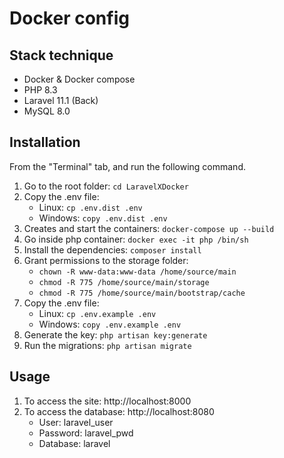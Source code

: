 # Docker config

## Stack technique

- Docker & Docker compose
- PHP 8.3
- Laravel 11.1 (Back)
- MySQL 8.0

## Installation

From the "Terminal" tab, and run the following command.

1. Go to the root folder: `cd LaravelXDocker`
2. Copy the .env file: 
   - Linux: `cp .env.dist .env`
   - Windows: `copy .env.dist .env`
3. Creates and start the containers: `docker-compose up --build `
4. Go inside php container: `docker exec -it php /bin/sh`
5. Install the dependencies: `composer install`
6. Grant permissions to the storage folder:
    - `chown -R www-data:www-data /home/source/main`
    - `chmod -R 775 /home/source/main/storage`
    - `chmod -R 775 /home/source/main/bootstrap/cache`
7. Copy the .env file: 
    - Linux: `cp .env.example .env`
    - Windows: `copy .env.example .env`
8. Generate the key: `php artisan key:generate`
9. Run the migrations: `php artisan migrate`

## Usage
1. To access the site: http://localhost:8000
2. To access the database: http://localhost:8080
    - User: laravel_user
    - Password: laravel_pwd
    - Database: laravel
